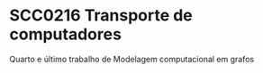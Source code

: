 # SCC0216 Transporte de computadores
 Quarto e último trabalho de Modelagem computacional em grafos
